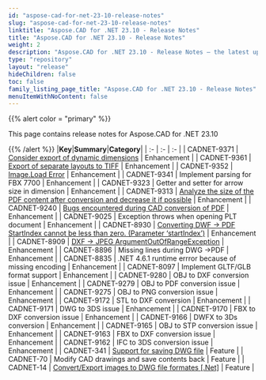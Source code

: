```yaml
---
id: "aspose-cad-for-net-23-10-release-notes"
slug: "aspose-cad-for-net-23-10-release-notes"
linktitle: "Aspose.CAD for .NET 23.10 - Release Notes"
title: "Aspose.CAD for .NET 23.10 - Release Notes"
weight: 2
description: "Aspose.CAD for .NET 23.10 - Release Notes – the latest updates and fixes."
type: "repository"
layout: "release"
hideChildren: false
toc: false
family_listing_page_title: "Aspose.CAD for .NET 23.10 - Release Notes"
menuItemWithNoContent: false
---
```


{{% alert color = "primary" %}}

This page contains release notes for Aspose.CAD for .NET 23.10

{{% /alert %}}
|**Key**|**Summary**|**Category**|
| :- | :- | :- |
| CADNET-9371 | [Consider export of dynamic dimensions](https://forum.aspose.com/t/missing-layer-in-the-pdf-rendering-file/272362) | Enhancement |
| CADNET-9361 | [Export of separate layouts to TIFF](https://forum.aspose.com/t/all-image-are-not-generated/269187) | Enhancement |
| CADNET-9352 | [Image.Load Error](https://forum.aspose.com/t/image-load-error/271729) | Enhancement |
| CADNET-9341 | Implement parsing for FBX 7700 | Enhancement |
| CADNET-9323 | Getter and setter for arrow size in dimension | Enhancement |
| CADNET-9313 | [Analyze the size of the PDF content after conversion and decrease it if possible](https://forum.aspose.com/t/cad-to-pdf-rasterization-options/270489) | Enhancement |
| CADNET-9240 | [Bugs encountered during CAD conversion of PDF](https://forum.aspose.com/t/bugs-encountered-during-cad-conversion-of-pdf/267925) | Enhancement |
| CADNET-9025 | Exception throws when opening PLT document | Enhancement |
| CADNET-8930 | [Converting DWF -> PDF StartIndex cannot be less than zero. (Parameter ‘startIndex’)](https://forum.aspose.com/t/converting-dwf-pdf-startindex-cannot-be-less-than-zero-parameter-startindex/257681) | Enhancement |
| CADNET-8909 | [DXF -> JPEG ArgumentOutOfRangeException](https://forum.aspose.com/t/dxf-jpeg-argumentoutofrangeexception/256446) | Enhancement |
| CADNET-8896 | Missing lines during DWG ->PDF | Enhancement |
| CADNET-8835 | .NET 4.6.1 runtime errror because of missing encoding | Enhancement |
| CADNET-8097 | Implement GLTF/GLB format support | Enhancement |
| CADNET-9280 | OBJ to DXF conversion issue | Enhancement |
| CADNET-9279 | OBJ to PDF conversion issue | Enhancement |
| CADNET-9275 | OBJ to PNG conversion issue  | Enhancement |
| CADNET-9172 | STL to DXF conversion  | Enhancement |
| CADNET-9171 | DWG to 3DS issue | Enhancement |
| CADNET-9170 | FBX to DXF conversion issue | Enhancement |
| CADNET-9166 | DWFX to 3Ds conversion  | Enhancement |
| CADNET-9165 | OBJ to STP conversion issue | Enhancement |
| CADNET-9163 | FBX to DXF conversion issue | Enhancement |
| CADNET-9162 | IFC to 3DS conversion issue  | Enhancement |
| CADNET-341 | [Support for saving DWG file](https://www.aspose.com/community/forums/thread/841063/save-options.aspx) | Feature |
| CADNET-70 | Modify CAD drawings and save contents back | Feature |
| CADNET-14 | [Convert/Export images to DWG file formates [.Net]](http://www.aspose.com/community/forums/thread/720842/cad-file-dwg-and-dxf.aspx) | Feature |
